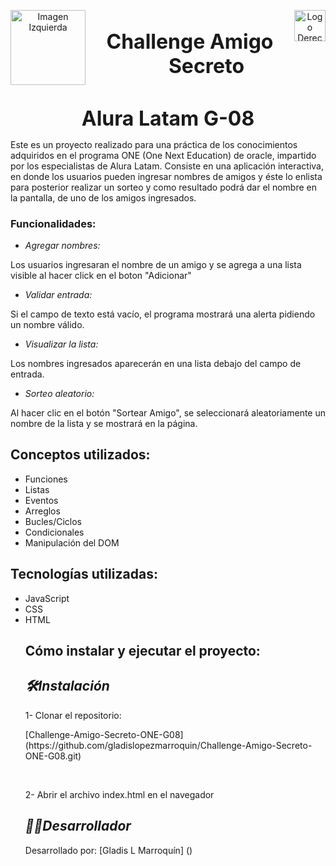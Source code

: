 <p align="center">
  <img src="https://cdn2.gnarususercontent.com.br/1/1221562/b6256fa6-5fde-4cdd-a4a3-d33ebc90bb6c.png" alt="Imagen Izquierda" width="120" align="left">
  <span style="font-size: 24px; font-weight: bold;">  </span>
  <img src="https://app.aluracursos.com/assets/images/logos/logo-aluraespanhol.svg" alt="Logo Derecho" align="right" width="50">
</p>

<h1 align="center" style="margin-bottom: 5px; font-size: 32px; font-weight: bold;">
  Challenge Amigo Secreto 
</h1>
<h2 align="center" style="margin-bottom: 5px; font-size: 32px; font-weight: bold;">
  Alura Latam G-08
</h2>

<p> 
Este es un proyecto realizado para una práctica de los conocimientos adquiridos en el programa ONE (One Next Education) de oracle, impartido por los especialistas de Alura Latam.
Consiste en una aplicación interactiva, en donde los usuarios pueden ingresar nombres de amigos y éste lo enlista para posterior realizar un sorteo y como resultado podrá dar el 
nombre en la pantalla, de uno de los amigos ingresados.
</p>

<h3>
  <b> Funcionalidades:</b>
 </h3>

<ul>
<li> <em> Agregar nombres: </em> </li>
</ul>

<p> 
    Los usuarios ingresaran el nombre de un amigo y se agrega a una lista visible al hacer click en el boton "Adicionar"
</p>

<ul>
<li> <em> Validar entrada: </em> </li>
</ul>

<p> 
  Si el campo de texto está vacío, el programa mostrará una alerta pidiendo un nombre válido.
    
</p>

<ul>
<li> <em> Visualizar la lista: </em> </li>
</ul>

<p> 
  Los nombres ingresados aparecerán en una lista debajo del campo de entrada.
    
</p>

<ul>
<li> <em> Sorteo aleatorio: </em> </li>
</ul>

<p> 
  Al hacer clic en el botón "Sortear Amigo", se seleccionará aleatoriamente un nombre de la lista y se mostrará en la página.
    
</p>

<h2>
  <b> Conceptos utilizados:</b>
 </h2>

<ul>
  <li> Funciones </li>
  <li> Listas </li>
  <li> Eventos</li>
  <li>Arreglos</li>
  <li>Bucles/Ciclos</li>
  <li>Condicionales</li>
  <li>Manipulación del DOM</li>
</ul>

<h2>
  <b> Tecnologías utilizadas:</b>
 </h2>

<ul>
  <li> JavaScript </li>
  <li> CSS </li>
  <li> HTML </li>

 <h2>
  <b>Cómo instalar y ejecutar el proyecto:</b>
 </h2> 

## *:hammer_and_wrench:Instalación*

<p>1- Clonar el repositorio:</p>
<p>[Challenge-Amigo-Secreto-ONE-G08] (https://github.com/gladislopezmarroquin/Challenge-Amigo-Secreto-ONE-G08.git)</p>
<br>
<p>2- Abrir el archivo index.html en el navegador</p>

## *:woman_technologist:Desarrollador*
<p>Desarrollado por: [Gladis L Marroquín] () </p>





 
 
  
  
  




 


 

 


